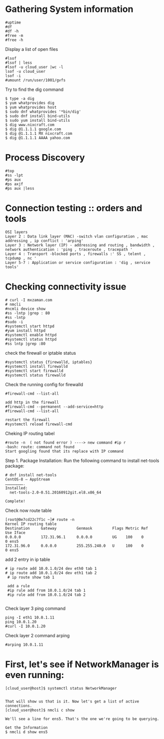 # Gathering System information

```
#uptime
#df
#df -h
#free -m
#free -h 
```
Display a list of open files 
```
#lsof
#lsof | less
#lsof -u cloud_user |wc -l
lsof -u cloud_user
lsof -i 
#umount /run/user/1001/gvfs
```
Try to find the dig command
```
$ type -a dig
$ yum whatprovides dig
$ yum whatprovides host
$ sudo dnf whatprovides '*bin/dig'
$ sudo dnf install bind-utils
$ sudo yum install bind-utils
$ dig www.nixcraft.com
$ dig @1.1.1.1 google.com
$ dig @1.1.1.1 MX nixcraft.com
$ dig @1.1.1.1 AAAA yahoo.com
```
# Process Discovery 
```
#top
#ss -lpt
#ps aux
#ps axjf
#ps aux |less
```
# Connection testing :: orders and tools 
```
OSI layers
Layer 2 : Data link layer (MAC) -switch vlan configuration , mac addressing , ip conflict : 'arping'
Layer 3 : Network layer (IP) - addressing and routing , bandwidth , network authentication : 'ping , traceroute , tracepath '
Layer 4 : Transport -blocked ports , firewalls :' SS , telent , tcpdump , nc '
Layer 5-7 : Application or service configuration : 'dig , service tools'
```
# Checking connectivity issue
```
# curl -I mxzaman.com
# nmcli
#ncmli device show
#ss -lntp |grep : 80
#ss -lntp
#sudo -i
#systemctl start httpd
#yum install httpd
#systemctl enable httpd
#systemctl status httpd
#ss lntp |grep :80
```
check the firewall or iptable status 
```
#systemctl status {firewalld, iptables}
#systemctl install firewalld
#systemctl start firewalld
#systemctl status firewalld
```
Check the running config for firewalld
```
#firewall-cmd --list-all

add http in the firewall
#firewall-cmd --permanent --add-service=http
#firewall-cmd --list-all

restart the firewall
#systemctl reload firewall-cmd

```
Cheking IP routing tabel 
```
#route -n  ( not found error ) ----> new command #ip r
-bash: route: command not found
Start googling found that its replace with IP command
```

Step 1. Package Installation: Run the following command to install net-tools package:
```
# dnf install net-tools
CentOS-8 – AppStream
…………………….
Installed:
  net-tools-2.0-0.51.20160912git.el8.x86_64

Complete!
```
Check now route table 
```
[root@0e7cd22c7f1c ~]# route -n
Kernel IP routing table
Destination     Gateway         Genmask         Flags Metric Ref    Use Iface
0.0.0.0         172.31.96.1     0.0.0.0         UG    100    0        0 ens5
172.31.96.0     0.0.0.0         255.255.240.0   U     100    0        0 ens5

```
add 2 entry in ip table

```
# ip route add 10.0.1.0/24 dev eth0 tab 1
# ip route add 10.0.1.0/24 dev eth1 tab 2
 # ip route show tab 1 

 add a rule 
 #ip rule add from 10.0.1.0/24 tab 1
 #ip rule add from 10.0.1.0/24 tab 2 
 
 ```

Check layer 3 ping command
```
ping -I eth1 10.0.1.11
ping 10.0.1.20
#curl -I 10.0.1.20
```
Check layer 2 command arping
```
#arping 10.0.1.11
```

# First, let's see if NetworkManager is even running:
```
[cloud_user@host]$ systemctl status NetworkManager


That will show us that is it. Now let's get a list of active connections.
[cloud_user@host]$ nmcli c show

We'll see a line for ens5. That's the one we're going to be querying.

Get the Information
$ nmcli d show ens5


